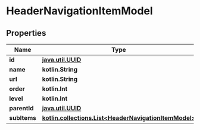 
# HeaderNavigationItemModel

## Properties
Name | Type | Description | Notes
------------ | ------------- | ------------- | -------------
**id** | [**java.util.UUID**](java.util.UUID.md) |  |  [optional]
**name** | **kotlin.String** |  |  [optional]
**url** | **kotlin.String** |  |  [optional]
**order** | **kotlin.Int** |  |  [optional]
**level** | **kotlin.Int** |  |  [optional]
**parentId** | [**java.util.UUID**](java.util.UUID.md) |  |  [optional]
**subItems** | [**kotlin.collections.List&lt;HeaderNavigationItemModel&gt;**](HeaderNavigationItemModel.md) |  |  [optional]



